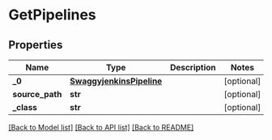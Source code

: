 # GetPipelines

## Properties
Name | Type | Description | Notes
------------ | ------------- | ------------- | -------------
**_0** | [**SwaggyjenkinsPipeline**](SwaggyjenkinsPipeline.md) |  | [optional] 
**source_path** | **str** |  | [optional] 
**_class** | **str** |  | [optional] 

[[Back to Model list]](../README.md#documentation-for-models) [[Back to API list]](../README.md#documentation-for-api-endpoints) [[Back to README]](../README.md)


